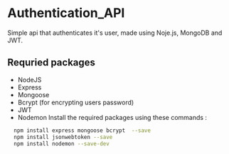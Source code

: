 # Authentication_API
 Simple api that authenticates it's user, made using Noje.js, MongoDB and JWT.

## Requried packages 
 - NodeJS
 - Express
 - Mongoose
 - Bcrypt (for encrypting users password)
 - JWT
 - Nodemon
 Install the required packages using these commands :

```sh
  npm install express mongoose bcrypt  --save
  npm install jsonwebtoken --save
  npm install nodemon --save-dev
```


